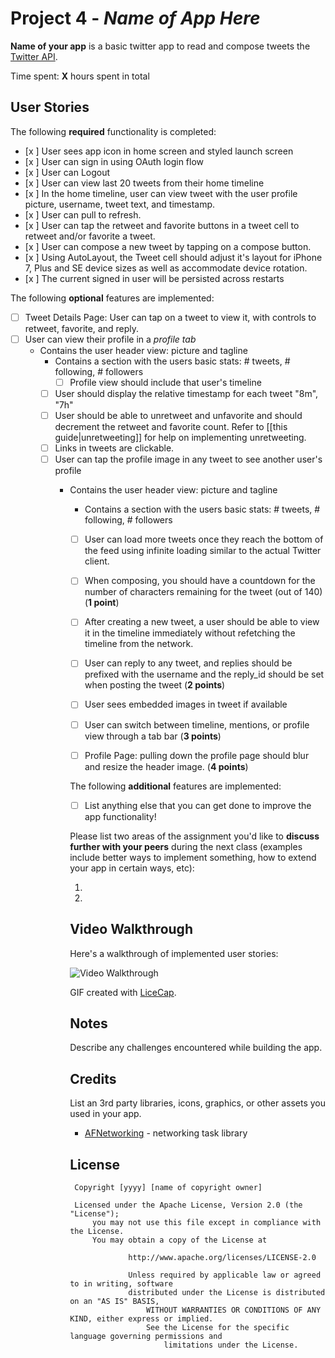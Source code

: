 # Project 4 - *Name of App Here*

**Name of your app** is a basic twitter app to read and compose tweets the [Twitter API](https://apps.twitter.com/).

Time spent: **X** hours spent in total

## User Stories

The following **required** functionality is completed:

- [x ] User sees app icon in home screen and styled launch screen
- [x ] User can sign in using OAuth login flow
- [x ] User can Logout
- [x ] User can view last 20 tweets from their home timeline
- [x ] In the home timeline, user can view tweet with the user profile picture, username, tweet text, and timestamp.
- [x ] User can pull to refresh.
- [x ] User can tap the retweet and favorite buttons in a tweet cell to retweet and/or favorite a tweet.
- [x ] User can compose a new tweet by tapping on a compose button.
- [x ] Using AutoLayout, the Tweet cell should adjust it's layout for iPhone 7, Plus and SE device sizes as well as accommodate device rotation.
- [x ] The current signed in user will be persisted across restarts

The following **optional** features are implemented:

- [ ] Tweet Details Page: User can tap on a tweet to view it, with controls to retweet, favorite, and reply.
- [ ] User can view their profile in a *profile tab*
   - Contains the user header view: picture and tagline
      - Contains a section with the users basic stats: # tweets, # following, # followers
         - [ ] Profile view should include that user's timeline
	 - [ ] User should display the relative timestamp for each tweet "8m", "7h"
	 - [ ] User should be able to unretweet and unfavorite and should decrement the retweet and favorite count. Refer to [[this guide|unretweeting]] for help on implementing unretweeting.
	 - [ ] Links in tweets are clickable.
	 - [ ] User can tap the profile image in any tweet to see another user's profile
	    - Contains the user header view: picture and tagline
	       - Contains a section with the users basic stats: # tweets, # following, # followers
	       - [ ] User can load more tweets once they reach the bottom of the feed using infinite loading similar to the actual Twitter client.
	       - [ ] When composing, you should have a countdown for the number of characters remaining for the tweet (out of 140) (**1 point**)
	       - [ ] After creating a new tweet, a user should be able to view it in the timeline immediately without refetching the timeline from the network.
	       - [ ] User can reply to any tweet, and replies should be prefixed with the username and the reply_id should be set when posting the tweet (**2 points**)
	       - [ ] User sees embedded images in tweet if available 
	       - [ ] User can switch between timeline, mentions, or profile view through a tab bar (**3 points**)
	       - [ ] Profile Page: pulling down the profile page should blur and resize the header image. (**4 points**)


	       The following **additional** features are implemented:

	       - [ ] List anything else that you can get done to improve the app functionality!

	       Please list two areas of the assignment you'd like to **discuss further with your peers** during the next class (examples include better ways to implement something, how to extend your app in certain ways, etc):

	       1.
	       2.

	       ## Video Walkthrough

	       Here's a walkthrough of implemented user stories:

	       <img src='http://i.imgur.com/link/to/your/gif/file.gif' title='Video Walkthrough' width='' alt='Video Walkthrough' />

	       GIF created with [LiceCap](http://www.cockos.com/licecap/).

	       ## Notes

	       Describe any challenges encountered while building the app.

	       ## Credits

	       List an 3rd party libraries, icons, graphics, or other assets you used in your app.

	       - [AFNetworking](https://github.com/AFNetworking/AFNetworking) - networking task library

	       ## License

	           Copyright [yyyy] [name of copyright owner]

		       Licensed under the Apache License, Version 2.0 (the "License");
		           you may not use this file except in compliance with the License.
			       You may obtain a copy of the License at

			               http://www.apache.org/licenses/LICENSE-2.0

				           Unless required by applicable law or agreed to in writing, software
					       distributed under the License is distributed on an "AS IS" BASIS,
					           WITHOUT WARRANTIES OR CONDITIONS OF ANY KIND, either express or implied.
						       See the License for the specific language governing permissions and
						           limitations under the License.
